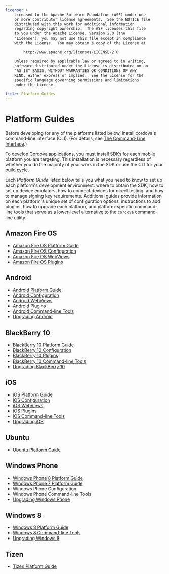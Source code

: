 ```yaml
---
license: >
    Licensed to the Apache Software Foundation (ASF) under one
    or more contributor license agreements.  See the NOTICE file
    distributed with this work for additional information
    regarding copyright ownership.  The ASF licenses this file
    to you under the Apache License, Version 2.0 (the
    "License"); you may not use this file except in compliance
    with the License.  You may obtain a copy of the License at

        http://www.apache.org/licenses/LICENSE-2.0

    Unless required by applicable law or agreed to in writing,
    software distributed under the License is distributed on an
    "AS IS" BASIS, WITHOUT WARRANTIES OR CONDITIONS OF ANY
    KIND, either express or implied.  See the License for the
    specific language governing permissions and limitations
    under the License.

title: Platform Guides
---
```


# Platform Guides

Before developing for any of the platforms listed below, install
cordova's command-line interface (CLI).
(For details, see [The Command-Line Interface](../cli/index.html).)

To develop Cordova applications, you must install SDKs for each mobile
platform you are targeting. This installation is necessary regardless
of whether you do the majority of your work in the SDK or use the CLI
for your build cycle.

Each _Platform Guide_ listed below tells you what you need to know to
set up each platform's development environment: where to obtain the
SDK, how to set up device emulators, how to connect devices for direct
testing, and how to manage signing key requirements.  Additional
guides provide information on each platform's unique set of
configuration options, instructions to add plugins, how to upgrade
each platform, and platform-specific command-line tools that serve as
a lower-level alternative to the `cordova` command-line utility.

## Amazon Fire OS

* [Amazon Fire OS Platform Guide](amazonfireos/index.html)
* [Amazon Fire OS Configuration](amazonfireos/config.html)
* [Amazon Fire OS WebViews](amazonfireos/webview.html)
* [Amazon Fire OS Plugins](amazonfireos/plugin.html)

## Android

* [Android Platform Guide](android/index.html)
* [Android Configuration](android/config.html)
* [Android WebViews](android/webview.html)
* [Android Plugins](android/plugin.html)
* [Android Command-line Tools](android/tools.html)
* [Upgrading Android](android/upgrading.html)

## BlackBerry 10

* [BlackBerry 10 Platform Guide](blackberry10/index.html)
* [BlackBerry 10 Configuration](blackberry10/config.html)
* [BlackBerry 10 Plugins](blackberry10/plugin.html)
* [BlackBerry 10 Command-line Tools](blackberry10/tools.html)
* [Upgrading BlackBerry 10](blackberry10/upgrading.html)

## iOS

* [iOS Platform Guide](ios/index.html)
* [iOS Configuration](ios/config.html)
* [iOS WebViews](ios/webview.html)
* [iOS Plugins](ios/plugin.html)
* [iOS Command-line Tools](ios/tools.html)
* [Upgrading iOS](ios/upgrading.html)

## Ubuntu

* [Ubuntu Platform Guide](ubuntu/index.html)

## Windows Phone

* [Windows Phone 8 Platform Guide](wp8/index.html)
* [Windows Phone 7 Platform Guide](wp7/index.html)
* Windows Phone Configuration
* Windows Phone Command-line Tools
* [Upgrading Windows Phone](wp8/upgrading.html)

## Windows 8

* [Windows 8 Platform Guide](win8/index.html)
* [Windows 8 Command-line Tools](win8/tools.html)
* [Upgrading Windows 8](win8/upgrading.html)

## Tizen

* [Tizen Platform Guide](tizen/index.html)

